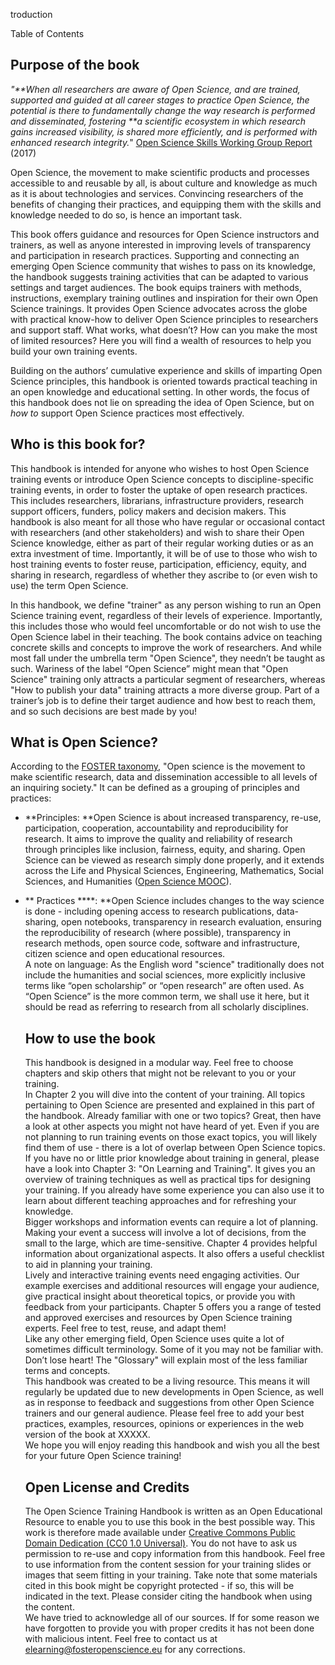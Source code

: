troduction

Table of Contents

## Purpose of the book

_"**When all researchers are aware of Open Science, and are trained, supported and guided at all career stages to practice Open Science, the potential is there to fundamentally change the way research is performed and disseminated, fostering **a scientific ecosystem in which research gains increased visibility, is shared more efficiently, and is performed with enhanced research integrity._" [Open Science Skills Working Group Report](https://ec.europa.eu/research/openscience/pdf/os_skills_wgreport_final.pdf#view=fit&pagemode=none) \(2017\)

Open Science, the movement to make scientific products and processes accessible to and reusable by all, is about culture and knowledge as much as it is about technologies and services. Convincing researchers of the benefits of changing their practices, and equipping them with the skills and knowledge needed to do so, is hence an important task.

This book offers guidance and resources for Open Science instructors and trainers, as well as anyone interested in improving levels of transparency and participation in research practices. Supporting and connecting an emerging Open Science community that wishes to pass on its knowledge, the handbook suggests training activities that can be adapted to various settings and target audiences. The book equips trainers with methods, instructions, exemplary training outlines and inspiration for their own Open Science trainings. It provides Open Science advocates across the globe with practical know-how to deliver Open Science principles to researchers and support staff. What works, what doesn’t? How can you make the most of limited resources? Here you will find a wealth of resources to help you build your own training events.

Building on the authors’ cumulative experience and skills of imparting Open Science principles, this handbook is oriented towards practical teaching in an open knowledge and educational setting. In other words, the focus of this handbook does not lie on spreading the idea of Open Science, but on _how to_ support Open Science practices most effectively.

## Who is this book for?

This handbook is intended for anyone who wishes to host Open Science training events or introduce Open Science concepts to discipline-specific training events, in order to foster the uptake of open research practices. This includes researchers, librarians, infrastructure providers, research support officers, funders, policy makers and decision makers. This handbook is also meant for all those who have regular or occasional contact with researchers \(and other stakeholders\) and wish to share their Open Science knowledge, either as part of their regular working duties or as an extra investment of time. Importantly, it will be of use to those who wish to host training events to foster reuse, participation, efficiency, equity, and sharing in research, regardless of whether they ascribe to \(or even wish to use\) the term Open Science.

In this handbook, we define "trainer" as any person wishing to run an Open Science training event, regardless of their levels of experience. Importantly, this includes those who would feel uncomfortable or do not wish to use the Open Science label in their teaching. The book contains advice on teaching concrete skills and concepts to improve the work of researchers. And while most fall under the umbrella term "Open Science", they needn’t be taught as such. Wariness of the label “Open Science” might mean that "Open Science" training only attracts a particular segment of researchers, whereas "How to publish your data" training attracts a more diverse group. Part of a trainer’s job is to define their target audience and how best to reach them, and so such decisions are best made by you!

## What is Open Science?

According to the [FOSTER taxonomy](https://www.fosteropenscience.eu/taxonomy/term/7), "Open science is the movement to make scientific research, data and dissemination accessible to all levels of an inquiring society."  It can be defined as a grouping of principles and practices:

* **Principles: **Open Science is about increased transparency, re-use, participation, cooperation, accountability and reproducibility for research. It aims to improve the quality and reliability of research through principles like inclusion, fairness, equity, and sharing. Open Science can be viewed as research simply done properly, and it extends across the Life and Physical Sciences, Engineering, Mathematics, Social Sciences, and Humanities \([Open Science MOOC](https://docs.google.com/document/d/1KuTSECSYHXZmZX15GDjyD65pJ90eRMhHVEZ-1trsw30/edit?usp=sharing)\).
* ** Practices \*\***: \*\*Open Science includes changes to the way science is done - including opening access to research publications, data-sharing, open notebooks, transparency in research evaluation, ensuring the reproducibility of research \(where possible\), transparency in research methods, open source code, software and infrastructure, citizen science and open educational resources.  
  A note on language: As the English word "science" traditionally does not include the humanities and social sciences, more explicitly inclusive terms like “open scholarship” or “open research” are often used. As “Open Science” is the more common term, we shall use it here, but it should be read as referring to research from all scholarly disciplines.

  ## How to use the book

  This handbook is designed in a modular way. Feel free to choose chapters and skip others that might not be relevant to you or your training.  
  In Chapter 2 you will dive into the content of your training. All topics pertaining to Open Science are presented and explained in this part of the handbook. Already familiar with one or two topics? Great, then have a look at other aspects you might not have heard of yet. Even if you are not planning to run training events on those exact topics, you will likely find them of use - there is a lot of overlap between Open Science topics.  
  If you have no or little prior knowledge about training in general, please have a look into Chapter 3: "On Learning and Training". It gives you an overview of training techniques as well as practical tips for designing your training. If you already have some experience you can also use it to learn about different teaching approaches and for refreshing your knowledge.  
  Bigger workshops and information events can require a lot of planning. Making your event a success will involve a lot of decisions, from the small to the large, which are time-sensitive. Chapter 4 provides helpful information about organizational aspects. It also offers a useful checklist to aid in planning your training.  
  Lively and interactive training events need engaging activities. Our example exercises and additional resources will engage your audience, give practical insight about theoretical topics, or provide you with feedback from your participants. Chapter 5 offers you a range of tested and approved exercises and resources by Open Science training experts. Feel free to test, reuse, and adapt them!  
  Like any other emerging field, Open Science uses quite a lot of sometimes difficult terminology. Some of it you may not be familiar with. Don’t lose heart! The "Glossary" will explain most of the less familiar terms and concepts.  
  This handbook was created to be a living resource. This means it will regularly be updated due to new developments in Open Science, as well as in response to feedback and suggestions from other Open Science trainers and our general audience. Please feel free to add your best practices, examples, resources, opinions or experiences in the web version of the book at XXXXX.  
  We hope you will enjoy reading this handbook and wish you all the best for your future Open Science training!

  ## Open License and Credits

  The Open Science Training Handbook is written as an Open Educational Resource to enable you to use this book in the best possible way. This work is therefore made available under [Creative Commons Public Domain Dedication \(CC0 1.0 Universal\)](https://creativecommons.org/publicdomain/zero/1.0/). You do not have to ask us permission to re-use and copy information from this handbook. Feel free to use information from the content session for your training slides or images that seem fitting in your training. Take note that some materials cited in this book might be copyright protected - if so, this will be indicated in the text. Please consider citing the handbook when using the content.  
  We have tried to acknowledge all of our sources. If for some reason we have forgotten to provide you with proper credits it has not been done with malicious intent. Feel free to contact us at [elearning@fosteropenscience.eu](mailto:elearning@fosteropenscience.eu) for any corrections.



